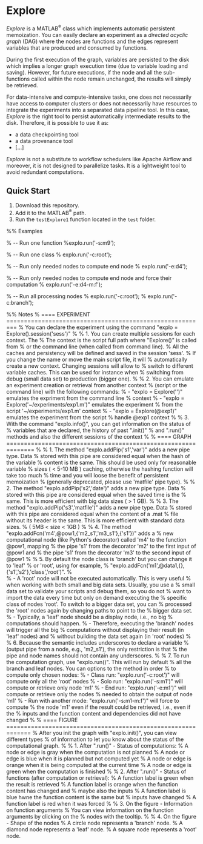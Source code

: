 # Explore

*Explore* is a MATLAB<sup>&reg;</sup> class which implements automatic persistent memoization. You can easily declare an experiment as a *directed acyclic graph* (DAG) where the nodes are functions and the edges represent variables that are produced and consumed by functions. 

During the first execution of the graph, variables are persisted to the disk which implies a longer graph execution time (due to variable loading and saving). However, for future executions, if the node and all the sub-functions called within the node remain unchanged, the results will simply be retrieved.

For data-intensive and compute-intensive tasks, one does not necessarily have access to computer clusters or does not necessarily have resources to integrate the experiments into a separated data pipeline tool. In this case, *Explore* is the right tool to persist automatically intermediate results to the disk. Therefore, it is possible to use it as:

- a data checkpointing tool
- a data provenance tool
- [...]

*Explore* is not a substitute to workflow schedulers like Apache Airflow and moreover, it is not designed to parallelize tasks. It is a lightweight tool to avoid redundant computations.

## Quick Start

1. Download this repository.
2. Add it to the MATLAB<sup>&reg;</sup> path.
3. Run the `testExplore1` function located in the `test` folder.



%% Examples

% -- Run one function
%explo.run('-s:m9');

% -- Run one class
% explo.run('-c:root');

% -- Run only needed nodes to compute end node
% explo.run('-e:d4');

% -- Run only needed nodes to compute end node and force their computation
% explo.run('-e:d4-m:f');

% -- Run all processing nodes
% explo.run('-c:root');
% explo.run('-c:branch');

%% Notes
% ==== EXPERIMENT =========================================================
% You can declare the experiment using the command "explo = Explore().session('sess')"
%
% 1. You can create multiple sessions for each context. The
%   The context is the script full path where "Explore()" is called from
%   or the command line (when called from command line). 
%   All the caches and persistency will be defined and saved in the session 'sess'. 
%   If you change the name or move the main script file, it will 
%   automatically create a new context. Changing sessions will allow to
%   switch to different variable caches. This can be used for instance when
%   switching from debug (small data set) to production (bigger one).
%
% 2. You can emulate an experiment creation or retrieval from another context
%   (script or the command line) with the following commands:
%   - "explo = Explore('')" emulates the expriment from the command line
%   context
%   - "explo = Explore('~/experiments/exp1.m')" emulates the experiment
%   from the script '~/experiments/exp1.m' context
%   - "explo = Explore(@exp1)" emulates the experiment from the script
%   handle @exp1 context
%
% 3. With the command "explo.info()", you can get information on the status of 
%   variables that are declared, the history of past ".init()"
%   and ".run()" methods and also the different sessions of the context
%
% ==== GRAPH ==============================================================
% 
% 1. The method "explo.addPip('s1','var')" adds a new pipe type. Data
%   stored with this pipe are considered equal when the hash of the variable
%   content is the same. This should be used only for reasonable variable
%   sizes ( < 5-10 MB ) caching, otherwise the hashing function will take too much
%   time and you will loose the benefit of persistent memoization
%   (generally deprecated, please use 'matfile' pipe type).
%
% 2. The method "explo.addPip('s2','date')" adds a new pipe type. Data
%   stored with this pipe are considered equal when the saved time is the
%   same. This is more efficient with big data sizes ( > 1 GB).
%
% 3. The method "explo.addPip('s3','matfile')" adds a new pipe type. Data
%   stored with this pipe are considered equal when the content of a .mat
%   file without its header is the same. This is more efficient with standard data sizes.
%   ( 5MB < size < 1GB )
%
% 4. The method "explo.addFcn('m4',@pow1,{'m2_s1','m3_s1'},{'s1'})" adds a
%   new computational node (like Python's decorator) called 'm4' to the function @pow1, mapping
%   the pipe 's1' from the decorator 'm2' to the first input of @pow1 and
%   the pipe 's1' from the decorator 'm3' to the second input of @pow1
%
% 5. By default the node class is 'branch' but you can change it to 'leaf'
%   or 'root', using for example, 
%       "explo.addFcn('m1',@data1,{},{'s1','s2'},'class','root')".
%   
%   - A 'root' node will not be executed automatically. This is very useful
%   when working with both small and big data sets. Usually, you use a
%   small data set to validate your scripts and debug them, so you do not
%   want to import the data every time but only on demand executing the
%   specific class of nodes 'root'. To switch to a bigger data set, you can
%   processed the 'root' nodes again by changing paths to point to the
%   bigger data set.
%   - Typically, a 'leaf' node should be a display node, i.e., no big
%   computations should happen.
%   - Therefore, executing the 'branch' nodes will trigger all the big
%   computations without displaying their result (in 'leaf' nodes) and 
%   without building the data set again (in 'root' nodes)
%
% 6. Because the semantic includes underscores to declare a variable 
%   (output pipe from a node, e.g., 'm2_s1'), the only restriction is that
%   the pipe and node names should not contain any underscores.
%
% 7. To run the computation graph, use "explo.run()". This will run by default 
%   all the branch and leaf nodes. You can options to the method in order 
%   to compute only chosen nodes:
%   - Class run: "explo.run('-c:root')" will compute only all the 'root' nodes
%   - Solo run: "explo.run('-s:m1')" will compute or retrieve only node 'm1'
%   - End run: "explo.run('-e:m1')" will compute or retrieve only the nodes 
%   needed to obtain the output of node 'm1'
%   - Run with another mode: "explo.run('-s:m1-m:f')" will force to compute 
%   the node 'm1' even if the result could be retrieved, i.e., even if the 
%   inputs and the function content and dependencies did not have changed
%
% ==== FIGURE =============================================================
% After you init the graph with "explo.init()", you can view different types 
% of information to let you know about the status of the computational graph.
%
% 1. After ".run()" - Status of computations:
%   A node or edge is gray when the computation is not planned
%   A node or edge is blue when it is planned but not computed yet
%   A node or edge is orange when it is being computed at the current time
%   A node or edge is green when the computation is finished
%
% 2. After ".run()" - Status of functions (after computation or retrieval):
%   A function label is green when the result is retrieved
%   A function label is orange when the function content has changed and
%   maybe also the inputs
%   A function label is blue hwne the function content is the same but
%   inputs have changed
%   A function label is red when it was forced
%
% 3. On the figure - Information on function arguments
%   You can view information on the function arguments by clicking on the
%   nodes with the tooltip.
%
% 4. On the figure - Shape of the nodes
%   A circle node represents a 'branch' node.
%   A diamond node represents a 'leaf' node.
%   A square node represents a 'root' node.